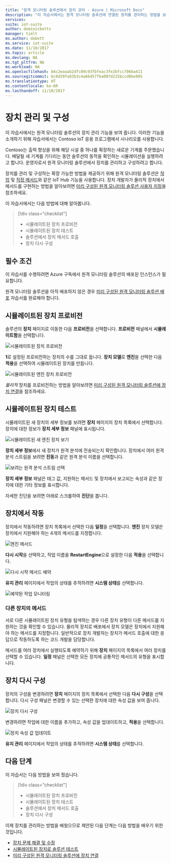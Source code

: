 ```yaml
---
title: "원격 모니터링 솔루션에서 장치 관리 - Azure | Microsoft Docs"
description: "이 자습서에서는 원격 모니터링 솔루션에 연결된 장치를 관리하는 방법을 보여 줍니다."
services: 
suite: iot-suite
author: dominicbetts
manager: timlt
ms.author: dobett
ms.service: iot-suite
ms.date: 11/10/2017
ms.topic: article
ms.devlang: NA
ms.tgt_pltfrm: NA
ms.workload: NA
ms.openlocfilehash: 84c2eaaab2dfc09c93fbfeac3fe2bfcc7066a411
ms.sourcegitcommit: bc8d39fa83b3c4a66457fba007d215bccd8be985
ms.translationtype: HT
ms.contentlocale: ko-KR
ms.lasthandoff: 11/10/2017
---
```

# <a name="manage-and-configure-your-devices"></a>장치 관리 및 구성

이 자습서에서는 원격 모니터링 솔루션의 장치 관리 기능을 보여 줍니다. 이러한 기능을 소개하기 위해 자습서에서는 Contoso IoT 응용 프로그램에서 시나리오를 사용합니다.

Contoso는 출력 향상을 위해 해당 시설 중 하나를 확장하는 새로운 기계를 주문했습니다. 배달될 새 기계를 기다리는 동안 솔루션의 동작을 확인하는 시뮬레이션을 실행하려고 합니다. 운영자로서 원격 모니터링 솔루션에서 장치를 관리하고 구성하려고 합니다.

장치를 관리 및 구성하는 확장 가능한 방법을 제공하기 위해 원격 모니터링 솔루션은 [작업](../iot-hub/iot-hub-devguide-jobs.md) 및 [직접 메서드](../iot-hub/iot-hub-devguide-direct-methods.md)와 같은 IoT Hub 기능을 사용합니다. 장치 개발자가 물리적 장치에서 메서드를 구현하는 방법을 알아보려면 [미리 구성된 원격 모니터링 솔루션 사용자 지정](iot-suite-remote-monitoring-customize.md)을 참조하세요.

이 자습서에서는 다음 방법에 대해 알아봅니다.

>[!div class="checklist"]
> * 시뮬레이트된 장치 프로비전
> * 시뮬레이트된 장치 테스트
> * 솔루션에서 장치 메서드 호출
> * 장치 다시 구성

## <a name="prerequisites"></a>필수 조건

이 자습서를 수행하려면 Azure 구독에서 원격 모니터링 솔루션의 배포된 인스턴스가 필요합니다.

원격 모니터링 솔루션을 아직 배포하지 않은 경우 [미리 구성된 원격 모니터링 솔루션 배포](iot-suite-remote-monitoring-deploy.md) 자습서를 완료해야 합니다.

## <a name="provision-a-simulated-device"></a>시뮬레이트된 장치 프로비전

솔루션의 **장치** 페이지로 이동한 다음 **프로비전**을 선택합니다. **프로비전** 패널에서 **시뮬레이트함**을 선택합니다.

![시뮬레이트된 장치 프로비전](media/iot-suite-remote-monitoring-manage/devicesprovision.png)

**1**로 설정된 프로비전하는 장치의 수를 그대로 둡니다. **장치 모델**로 **엔진**을 선택한 다음 **적용**을 선택하여 시뮬레이트된 장치를 만듭니다.

![시뮬레이트된 엔진 장치 프로비전](media/iot-suite-remote-monitoring-manage/devicesprovisionengine.png)

*물리적* 장치를 프로비전하는 방법을 알아보려면 [미리 구성된 원격 모니터링 솔루션에 장치 연결](iot-suite-connecting-devices-node.md)을 참조하세요.

## <a name="test-the-simulated-device"></a>시뮬레이트된 장치 테스트

시뮬레이트된 새 장치의 세부 정보를 보려면 **장치** 페이지의 장치 목록에서 선택합니다. 장치에 대한 정보가 **장치 세부 정보** 패널에 표시됩니다.

![시뮬레이트된 새 엔진 장치 보기](media/iot-suite-remote-monitoring-manage/devicesviewnew.png)

**장치 세부 정보**에서 새 장치가 원격 분석에 전송되는지 확인합니다. 장치에서 여러 원격 분석 스트림을 보려면 **진동**과 같은 원격 분석 이름을 선택합니다.

![보려는 원격 분석 스트림 선택](media/iot-suite-remote-monitoring-manage/devicesvibration.png)

**장치 세부 정보** 패널은 태그 값, 지원하는 메서드 및 장치에서 보고되는 속성과 같은 장치에 대한 기타 정보를 표시합니다.

자세한 진단을 보려면 아래로 스크롤하여 **진단**을 봅니다.

## <a name="act-on-a-device"></a>장치에서 작동

장치에서 작동하려면 장치 목록에서 선택한 다음 **일정**을 선택합니다. **엔진** 장치 모델은 장치에서 지원해야 하는 4개의 메서드를 지정합니다.

![엔진 메서드](media/iot-suite-remote-monitoring-manage/devicesmethods.png)

**다시 시작**을 선택하고, 작업 이름을 **RestartEngine**으로 설정한 다음 **적용**을 선택합니다.

![다시 시작 메서드 예약](media/iot-suite-remote-monitoring-manage/devicesrestartengine.png)

**유지 관리** 페이지에서 작업의 상태를 추적하려면 **시스템 상태**를 선택합니다.

![예약된 작업 모니터링](media/iot-suite-remote-monitoring-manage/maintenancerestart.png)

### <a name="methods-in-other-devices"></a>다른 장치의 메서드

서로 다른 시뮬레이트된 장치 유형을 탐색하는 경우 다른 장치 유형이 다른 메서드를 지원하는 것을 확인할 수 있습니다. 물리적 장치로 배포에서 장치 모델은 장치에서 지원해야 하는 메서드를 지정합니다. 일반적으로 장치 개발자는 장치가 메서드 호출에 대한 응답으로 작동하도록 하는 코드 개발을 담당합니다.

메서드를 여러 장치에서 실행되도록 예약하기 위해 **장치** 페이지의 목록에서 여러 장치를 선택할 수 있습니다. **일정** 패널은 선택한 모든 장치에 공통적인 메서드의 유형을 표시합니다.

## <a name="reconfigure-a-device"></a>장치 다시 구성

장치의 구성을 변경하려면 **장치** 페이지의 장치 목록에서 선택한 다음 **다시 구성**을 선택합니다. 다시 구성 패널은 변경할 수 있는 선택한 장치에 대한 속성 값을 보여 줍니다.

![장치 다시 구성](media/iot-suite-remote-monitoring-manage/devicesreconfigure.png)

변경하려면 작업에 대한 이름을 추가하고, 속성 값을 업데이트하고, **적용**을 선택합니다.

![장치 속성 값 업데이트](media/iot-suite-remote-monitoring-manage/devicesreconfigurephysical.png)

**유지 관리** 페이지에서 작업의 상태를 추적하려면 **시스템 상태**를 선택합니다.

## <a name="next-steps"></a>다음 단계

이 자습서는 다음 방법을 보여 줬습니다.

<!-- Repeat task list from intro -->
>[!div class="checklist"]
> * 시뮬레이트된 장치 프로비전
> * 시뮬레이트된 장치 테스트
> * 솔루션에서 장치 메서드 호출
> * 장치 다시 구성

이제 장치를 관리하는 방법을 배웠으므로 제안된 다음 단계는 다음 방법을 배우기 위한 것입니다.

* [장치 문제 해결 및 수정](iot-suite-remote-monitoring-maintain.md)
* [시뮬레이트된 장치로 솔루션 테스트](iot-suite-remote-monitoring-test.md)
* [미리 구성된 원격 모니터링 솔루션에 장치 연결](iot-suite-connecting-devices-node.md)

<!-- Next tutorials in the sequence -->